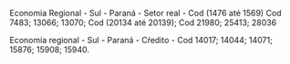 Economia Regional - Sul - Paraná - Setor real - Cod (1476 até 1569) Cod 7483; 13066; 13070; Cod (20134 até 20139); Cod 21980; 25413; 28036

Economia regional - Sul - Paraná  - Cŕedito - Cod 14017; 14044; 14071; 15876; 15908; 15940.